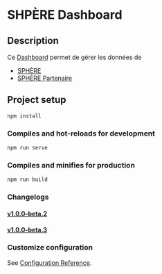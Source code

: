 # SHPÈRE Dashboard

## Description
Ce [Dashboard](https://dashboard.reseau-sphere.com/) permet de gérer les données de
- [SPHÈRE](https://reseau-sphere.com)
- [SPHÈRE Partenaire](https://partner.reseau-sphere.com)

## Project setup
```
npm install
```

### Compiles and hot-reloads for development
```
npm run serve
```

### Compiles and minifies for production
```
npm run build
```

### Changelogs

#### [v1.0.0-beta.2](./changelogs/v1.0.1-beta.2.md)
#### [v1.0.0-beta.3](./changelogs/v1.0.1-beta.3.md)


### Customize configuration
See [Configuration Reference](https://cli.vuejs.org/config/).
